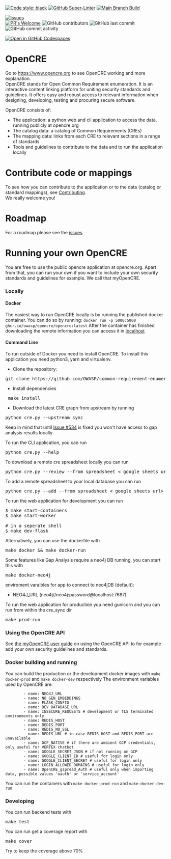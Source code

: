 

[![Code style: black](https://img.shields.io/badge/code%20style-black-000000.svg)](https://github.com/psf/black)
[![GitHub Super-Linter](https://github.com/OWASP/common-requirement-enumeration/workflows/Lint%20Code%20Base/badge.svg)](https://github.com/marketplace/actions/super-linter)
[![Main Branch Build](https://github.com/OWASP/common-requirement-enumeration/workflows/Test/badge.svg?branch=main)](https://github.com/OWASP/OWASP/common-requirement-enumeration/workflows/Test)

[![Issues](https://img.shields.io/github/issues/owasp/common-requirement-enumeration)](https://github.com/OWASP/common-requirement-enumeration/issues)  
[![PR's Welcome](https://img.shields.io/badge/PRs-welcome-brightgreen.svg?style=flat)](http://makeapullrequest.com)
![GitHub contributors](https://img.shields.io/github/contributors/owasp/common-requirement-enumeration)
![GitHub last commit](https://img.shields.io/github/last-commit/owasp/common-requirement-enumeration)
![GitHub commit activity](https://img.shields.io/github/commit-activity/y/owasp/common-requirement-enumeration)

[![Open in GitHub Codespaces](https://github.com/codespaces/badge.svg)](https://github.com/codespaces/new?hide_repo_select=true&ref=main&repo=400297709&machine=standardLinux32gb&devcontainer_path=.devcontainer%2Fdevcontainer.json&location=WestEurope)

# OpenCRE

Go to https://www.opencre.org to see OpenCRE working and more explanation.  
OpenCRE stands for Open Common Requirement enumeration. It is an interactive content linking platform for uniting security standards and guidelines. It offers easy and robust access to relevant information when designing, developing, testing and procuring secure software.  

OpenCRE consists of:
- The application: a python web and cli application to access the data, running publicly at opencre.org
- The catalog data: a catalog of Common Requirements (CREs)
- The mapping data: links from each CRE to relevant sections in a range of standards
- Tools and guidelines to contribute to the data and to run the application locally

# Contribute code or mappings
To see how you can contribute to the application or to the data (catalog or standard mappings), see [Contributing](CONTRIBUTING.md).  
We really welcome you!

# Roadmap
For a roadmap please see the [issues](https://github.com/OWASP/common-requirement-enumeration/issues).

# Running your own OpenCRE

You are free to use the public opencre application at opencre.org. Apart from that, you can run your own if you want to include your own security standards and guidelines for example. We call that myOpenCRE.

### Locally

#### Docker
The easiest way to run OpenCRE locally is by running the published docker container.
You can do so by running:
`docker run -p 5000:5000  ghcr.io/owasp/opencre/opencre:latest`
After the container has finished downloading the remote information you can access it in [localhost](http://127.0.0.1:5000)

#### Command Line

To run outside of Docker you need to install OpenCRE.
To install this application you need python3, yarn and virtualenv.
* Clone the repository:
<pre>git clone https://github.com/OWASP/common-requirement-enumeration </pre>

* Install dependencies
<pre> make install </pre>

* Download the latest CRE graph from upstream by running
<pre>python cre.py --upstream_sync</pre>
Keep in mind that until [Issue #534](https://github.com/OWASP/OpenCRE/issues/534) is fixed you won't have access to gap analysis results locally

To run the CLI application, you can run
<pre>python cre.py --help</pre>

To download a remote cre spreadsheet locally you can run
<pre>python cre.py --review --from_spreadsheet < google sheets url></pre>

To add a remote spreadsheet to your local database you can run
<pre>python cre.py --add --from_spreadsheet < google sheets url></pre>

To run the web application for development you can run
<pre>
$ make start-containers
$ make start-worker 

# in a seperate shell
$ make dev-flask
</pre>

Alternatively, you can use the dockerfile with
<pre>make docker && make docker-run</pre>

Some features like Gap Analysis require a neo4j DB running, you can start this with
<pre>make docker-neo4j</pre>
enviroment varaibles for app to connect to neo4jDB (default):
- NEO4J_URL (neo4j//neo4j:password@localhost:7687)

To run the web application for production you need gunicorn and you can run from within the cre_sync dir
<pre>make prod-run</pre>


### Using the OpenCRE API
See [the myOpenCRE user guide](docs/my-opencre-user-guide.md) on using the OpenCRE API to for example add your own security guidelines and standards.


### Docker building and running
You can build the production or the development docker images with 
`make docker-prod` and `make docker-dev` respectively
The environment variables used by OpenCRE are:
```
        - name: NEO4J_URL
        - name: NO_GEN_EMBEDDINGS
        - name: FLASK_CONFIG
        - name: DEV_DATABASE_URL
        - name: INSECURE_REQUESTS # development or TLS terminated environments only
        - name: REDIS_HOST
        - name: REDIS_PORT
        - name: REDIS_NO_SSL
        - name: REDIS_URL # in case REDIS_HOST and REDIS_PORT are unavailable
        - name: GCP_NATIVE # if there are ambient GCP credentials, only useful for VERTEX chatbot
        - name: GOOGLE_SECRET_JSON # if not running on GCP
        - name: GOOGLE_CLIENT_ID # useful for login only
        - name: GOOGLE_CLIENT_SECRET # useful for login only
        - name: LOGIN_ALLOWED_DOMAINS # useful for login only
        - name: OpenCRE_gspread_Auth # useful only when importing data, possible values 'oauth' or 'service_account'
```
You can run the containers with `make docker-prod-run` and `make-docker-dev-run`

### Developing

You can run backend tests with
<pre>make test</pre>
You can run get a coverage report with 
<pre>make cover</pre>
Try to keep the coverage above 70%
